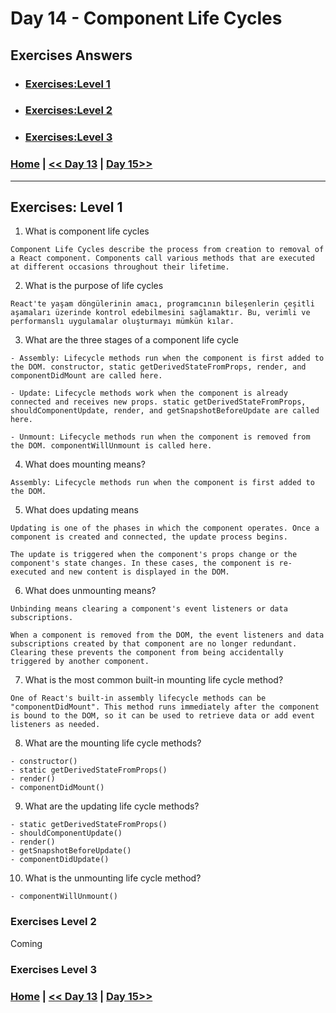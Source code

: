 # Day 14 - Component Life Cycles

## Exercises Answers

- ### [Exercises:Level 1](#exercises-level-1)
- ### [Exercises:Level 2](#exercises-level-2)
- ### [Exercises:Level 3](#exercises-level-3)

### [Home](../README.md) | [<< Day 13](./day_13.md) | [Day 15>>](./day_15.md/) <hr>



## Exercises: Level 1

1. What is component life cycles
```
Component Life Cycles describe the process from creation to removal of a React component. Components call various methods that are executed at different occasions throughout their lifetime.
```
2. What is the purpose of life cycles
```
React'te yaşam döngülerinin amacı, programcının bileşenlerin çeşitli aşamaları üzerinde kontrol edebilmesini sağlamaktır. Bu, verimli ve performanslı uygulamalar oluşturmayı mümkün kılar. 
```
3. What are the three stages of a component life cycle
```
- Assembly: Lifecycle methods run when the component is first added to the DOM. constructor, static getDerivedStateFromProps, render, and componentDidMount are called here.

- Update: Lifecycle methods work when the component is already connected and receives new props. static getDerivedStateFromProps, shouldComponentUpdate, render, and getSnapshotBeforeUpdate are called here.

- Unmount: Lifecycle methods run when the component is removed from the DOM. componentWillUnmount is called here.
```
4. What does mounting means?
```
Assembly: Lifecycle methods run when the component is first added to the DOM.
```

5. What does updating means
```
Updating is one of the phases in which the component operates. Once a component is created and connected, the update process begins.

The update is triggered when the component's props change or the component's state changes. In these cases, the component is re-executed and new content is displayed in the DOM.
```
6. What does unmounting means?
```
Unbinding means clearing a component's event listeners or data subscriptions.

When a component is removed from the DOM, the event listeners and data subscriptions created by that component are no longer redundant. Clearing these prevents the component from being accidentally triggered by another component.
```
7. What is the most common built-in mounting life cycle method?
```
One of React's built-in assembly lifecycle methods can be "componentDidMount". This method runs immediately after the component is bound to the DOM, so it can be used to retrieve data or add event listeners as needed.
```
8. What are the mounting life cycle methods?
```
- constructor()
- static getDerivedStateFromProps()
- render()
- componentDidMount()
```
9. What are the updating life cycle methods?
```
- static getDerivedStateFromProps()
- shouldComponentUpdate()
- render()
- getSnapshotBeforeUpdate()
- componentDidUpdate()
```
10. What is the unmounting life cycle method?

```
- componentWillUnmount()
```

### Exercises Level 2
Coming

### Exercises Level 3

### [Home](../README.md) | [<< Day 13](./day_13.md) | [Day 15>>](./day_15.md/)
